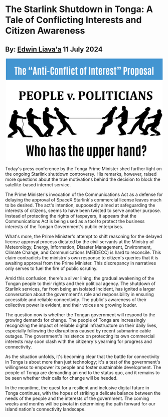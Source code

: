 # The Starlink Shutdown in Tonga: A Tale of Conflicting Interests and Citizen Awareness
## By: [Edwin Liava'a](https://github.com/EdwinLiavaa) 11 July 2024

<p align="center">
 <img width="500" src="https://github.com/EdwinLiavaa/liavaa.space/blob/main/blog/20240711/pic.png">
</p>

Today's press conference by the Tonga Prime Minister shed further light on the ongoing Starlink shutdown controversy. His remarks, however, raised more questions about the true motivations behind the decision to block the satellite-based internet service.

The Prime Minister's invocation of the Communications Act as a defense for delaying the approval of SpaceX Starlink's commercial license leaves much to be desired. The act's intention, supposedly aimed at safeguarding the interests of citizens, seems to have been twisted to serve another purpose. Instead of protecting the rights of taxpayers, it appears that the Communications Act is being used as a tool to protect the business interests of the Tongan Government's public enterprises.

What's more, the Prime Minister's attempt to shift reasoning for the delayed license approval process dictated by the civil servants at the Ministry of Meteorology, Energy, Information, Disaster Management, Environment, Climate Change, and Communications (MEIDECC) is hard to reconcile. This claim contradicts the ministry's own response to citizen's queries that it is awaiting approval from the Prime Minister. This discrepancy in narratives only serves to fuel the fire of public scrutiny.

Amid this confusion, there's a silver lining: the gradual awakening of the Tongan people to their rights and their political agency. The shutdown of Starlink services, far from being an isolated incident, has ignited a larger conversation about the government's role and responsibility in ensuring accessible and reliable connectivity. The public's awareness of their collective power is evident, and their voices are growing louder.

The question now is whether the Tongan government will respond to the growing demands for change. The people of Tonga are increasingly recognizing the impact of reliable digital infrastructure on their daily lives, especially following the disruptions caused by recent submarine cable outages. The government's insistence on protecting its own commercial interests may soon clash with the citizenry's yearning for progress and connectivity.

As the situation unfolds, it's becoming clear that the battle for connectivity in Tonga is about more than just technology; it's a test of the government's willingness to empower its people and foster sustainable development. The people of Tonga are demanding an end to the status quo, and it remains to be seen whether their calls for change will be heeded.

In the meantime, the quest for a resilient and inclusive digital future in Tonga continues, with the hopes of striking a delicate balance between the needs of the people and the interests of the government. The coming weeks and months will be pivotal in determining the path forward for our island nation's connectivity landscape.